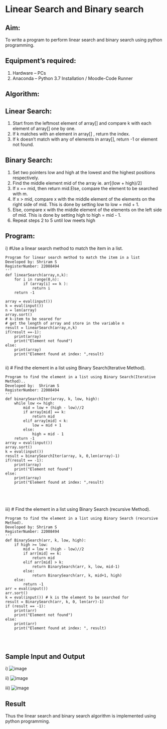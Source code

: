 # Linear Search and Binary search
## Aim:
To write a program to perform linear search and binary search using python programming.
## Equipment’s required:
1.	Hardware – PCs
2.	Anaconda – Python 3.7 Installation / Moodle-Code Runner
## Algorithm:
## Linear Search:
1.	Start from the leftmost element of array[] and compare k with each element of array[] one by one.
2.	If k matches with an element in array[] , return the index.
3.	If k doesn’t match with any of elements in array[], return -1 or element not found.
## Binary Search:
1.	Set two pointers low and high at the lowest and the highest positions respectively.
2.	Find the middle element mid of the array ie. arr[(low + high)/2]
3.	If x == mid, then return mid.Else, compare the element to be searched with m.
4.	If x > mid, compare x with the middle element of the elements on the right side of mid. This is done by setting low to low = mid + 1.
5.	Else, compare x with the middle element of the elements on the left side of mid. This is done by setting high to high = mid - 1.
6.	Repeat steps 2 to 5 until low meets high
## Program:
i)	#Use a linear search method to match the item in a list.
```
Program for linear search method to match the item in a list
Developed by: Shriram S
RegisterNumber: 22008494
'''
def linearSearch(array,n,k):
    for i in range(0,n):
        if (array[i] == k ):
            return i
    return -1
    
array = eval(input())
k = eval(input()) 
n = len(array)
array.sort()
# k-item to be seared for
# get the length of array and store in the variable n
result = linearSearch(array,n,k)
if(result ==-1):
    print(array)
    print("Element not found")
else:
    print(array)
    print("Element found at index: ",result)


```
ii)	# Find the element in a list using Binary Search(Iterative Method).
```
Program to find the element in a list using Binary Search(Iterative Method)..
Developed by:  Shriram S
RegisterNumber: 22008494
'''
def binarySearchIter(array, k, low, high):
    while low <= high:
        mid = low + (high - low)//2
        if array[mid] == k:
            return mid
        elif array[mid] < k:
            low = mid + 1
        else:
            high = mid - 1
    return -1
array = eval(input())
array.sort()
k = eval(input()) 
result = binarySearchIter(array, k, 0,len(array)-1)
if(result == -1):
    print(array)
    print("Element not found")
else:
    print(array)
    print("Element found at index: ",result)





```
iii)	# Find the element in a list using Binary Search (recursive Method).
```
Program to find the element in a list using Binary Search (recursive Method).
Developed by: Shriram S
RegisterNumber: 22008494 
'''
def BinarySearch(arr, k, low, high):
    if high >= low:
        mid = low + (high - low)//2
        if arr[mid] == k:
            return mid
        elif arr[mid] > k:
            return BinarySearch(arr, k, low, mid-1)
        else:
            return BinarySearch(arr, k, mid+1, high)
    else:
        return -1
arr = eval(input())
arr.sort()
k = eval(input()) # k is the element to be searched for
result = BinarySearch(arr, k, 0, len(arr)-1)
if (result == -1):
    print(arr)
    print("Element not found")
else:
    print(arr)
    print("Element found at index: ", result)




```
## Sample Input and Output
i)
![image](https://user-images.githubusercontent.com/117991122/214351098-0e9fc022-fa05-4c5f-b230-7d8dbb620b20.png)

ii)
![image](https://user-images.githubusercontent.com/117991122/214351418-da21ba99-7821-4eba-9bd8-ca259efcda4a.png)

iii)
![image](https://user-images.githubusercontent.com/117991122/214351560-ba57b29e-3aa1-4fe4-8420-eb60c4c0c0d6.png)






## Result
Thus the linear search and binary search algorithm is implemented using python programming.
